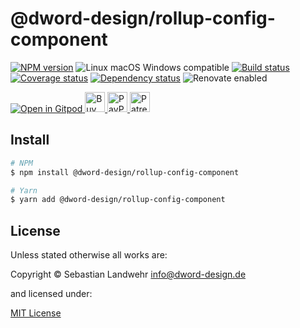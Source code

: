<!-- TITLE/ -->
# @dword-design/rollup-config-component
<!-- /TITLE -->

<!-- BADGES/ -->
[![NPM version](https://img.shields.io/npm/v/@dword-design/rollup-config-component.svg)](https://npmjs.org/package/@dword-design/rollup-config-component)
![Linux macOS Windows compatible](https://img.shields.io/badge/os-linux%20%7C%C2%A0macos%20%7C%C2%A0windows-blue)
[![Build status](https://github.com/dword-design/rollup-config-component/workflows/build/badge.svg)](https://github.com/dword-design/rollup-config-component/actions)
[![Coverage status](https://img.shields.io/coveralls/dword-design/rollup-config-component)](https://coveralls.io/github/dword-design/rollup-config-component)
[![Dependency status](https://img.shields.io/david/dword-design/rollup-config-component)](https://david-dm.org/dword-design/rollup-config-component)
![Renovate enabled](https://img.shields.io/badge/renovate-enabled-brightgreen)

<a href="https://gitpod.io/#https://github.com/dword-design/bar">
  <img src="https://gitpod.io/button/open-in-gitpod.svg" alt="Open in Gitpod">
</a><a href="https://www.buymeacoffee.com/dword">
  <img
    src="https://www.buymeacoffee.com/assets/img/guidelines/download-assets-sm-2.svg"
    alt="Buy Me a Coffee"
    height="32"
  >
</a><a href="https://paypal.me/SebastianLandwehr">
  <img
    src="https://dword-design.de/images/paypal.svg"
    alt="PayPal"
    height="32"
  >
</a><a href="https://www.patreon.com/dworddesign">
  <img
    src="https://dword-design.de/images/patreon.svg"
    alt="Patreon"
    height="32"
  >
</a>
<!-- /BADGES -->

<!-- DESCRIPTION/ -->

<!-- /DESCRIPTION -->

<!-- INSTALL/ -->
## Install

```bash
# NPM
$ npm install @dword-design/rollup-config-component

# Yarn
$ yarn add @dword-design/rollup-config-component
```
<!-- /INSTALL -->

<!-- LICENSE/ -->
## License

Unless stated otherwise all works are:

Copyright &copy; Sebastian Landwehr <info@dword-design.de>

and licensed under:

[MIT License](https://opensource.org/licenses/MIT)
<!-- /LICENSE -->
